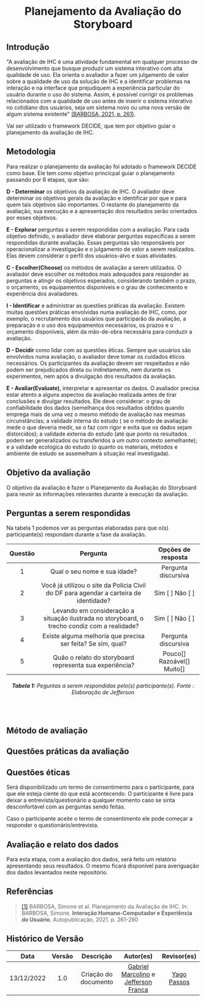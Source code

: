 <h1 align="center">Planejamento da Avaliação do Storyboard</h1>

## Introdução
"A avaliação de IHC é uma atividade fundamental em qualquer processo de desenvolvimento que busque produzir um sistema interativo com alta qualidade de uso. Ela orienta o avaliador a fazer um julgamento de valor sobre a qualidade de uso da solução de IHC e a identificar problemas na interação e na interface que prejudiquem a experiência particular do usuário durante o uso do sistema. Assim, é possível corrigir os problemas relacionados com a qualidade de uso antes de inserir o sistema interativo no cotidiano dos usuários, seja um sistema novo ou uma nova versão de algum sistema existente" [(BARBOSA, 2021, p. 261)](#referencias).

Vai ser utilizado o framework DECIDE, que tem por objetivo guiar o planejamento da avaliação de IHC.

## Metodologia

Para realizar o planejamento da avaliação foi adotado o framework DECIDE como base. Ele tem como objetivo princicpal guiar o planejamento passando por 6 etapas, que são: 

**D - Determinar** os objetivos da avaliação de IHC. O avaliador deve determinar os objetivos gerais da
avaliação e identificar por que e para quem tais objetivos são importantes. O restante do planejamento
da avaliação, sua execução e a apresentação dos resultados serão orientados por esses objetivos.

**E - Explorar** perguntas a serem respondidas com a avaliação. Para cada objetivo definido, o avaliador
deve elaborar perguntas específicas a serem respondidas durante avaliação. Essas perguntas são
responsáveis por operacionalizar a investigação e o julgamento de valor a serem realizados. Elas
devem considerar o perfil dos usuários-alvo e suas atividades.

**C - Escolher(Choose)** os métodos de avaliação a serem utilizados. O avaliador deve escolher os métodos
mais adequados para responder as perguntas e atingir os objetivos esperados, considerando também
o prazo, o orçamento, os equipamentos disponíveis e o grau de conhecimento e experiência dos
avaliadores.

**I - Identificar** e administrar as questões práticas da avaliação. Existem muitas questões práticas envolvidas
numa avaliação de IHC, como, por exemplo, o recrutamento dos usuários que participarão da avaliação,
a preparação e o uso dos equipamentos necessários, os prazos e o orçamento disponíveis, além da
mão-de-obra necessária para conduzir a avaliação.

**D - Decidir** como lidar com as questões éticas. Sempre que usuários são envolvidos numa avaliação, o
avaliador deve tomar os cuidados éticos necessários. Os participantes da avaliação
devem ser respeitados e não podem ser prejudicados direta ou indiretamente, nem durante os
experimentos, nem após a divulgação dos resultados da avaliação.

**E - Avaliar(Evaluate)**, interpretar e apresentar os dados. O avaliador precisa estar atento a alguns
aspectos da avaliação realizada antes de tirar conclusões e divulgar resultados. Ele deve considerar: o
grau de confiabilidade dos dados (semelhança dos resultados obtidos quando emprega mais de
uma vez o mesmo método de avaliação nas mesmas circunstâncias; a validade interna do estudo (
se o método de avaliação mede o que deveria medir, se o faz com rigor e evita que os dados sejam
distorcidos); a validade externa do estudo (até que ponto os resultados podem ser generalizados
ou transferidos a um outro contexto semelhante); e a validade ecológica do estudo (o quanto os
materiais, métodos e ambiente de estudo se assemelham à situação real investigada).

## Objetivo da avaliação

O objetivo da avaliação é fazer o Planejamento da Avaliação do Storyboard para reunir  as informações relevantes durante a execução da avaliação.

## Perguntas a serem respondidas

Na tabela 1 podemos ver as perguntas elaboradas para que o(s) participante(s) respondam durante a fase da avaliação.

| Questão |                                           Pergunta                                           |     Opções de resposta     |
| :-----: | :------------------------------------------------------------------------------------------: | :------------------------: |
|    1    |                                 Qual o seu nome e sua idade?                                 |    Pergunta discursiva     |
|    2    |    Você já utilizou o site da Polícia Civil do DF para agendar a carteira de identidade?     |      Sim [ ] Não [ ]       |
|    3    | Levando em consideração a situação ilustrada no storyboard, o trecho condiz com a realidade? |      Sim [ ] Não [ ]       |
|    4    |                 Existe alguma melhoria que precisa ser feita? Se sim, qual?                  |    Pergunta discursiva     |
|    5    |                   Quão o relato do storyboard representa sua experiência?                    | Pouco[] Razoável[] Muito[] |

<figcaption align='center'>
   <h6><b>Tabela 1:</b> Peguntas a serem respondidas pelo(s) participante(s). Fonte : Elaboração de Jefferson</h6>
</figcaption>
<br>

## Método de avaliação

## Questões práticas da avaliação

## Questões éticas

<!--colocar o termo de consentimento referente ao questionário ou a entrevista-->

Será disponibilizado um termo de consentimento para o participante, para que ele esteja ciente do que está acontecendo. O participante é livre para deixar a entrevista/questionário a qualquer momento caso se sinta desconfortável com as perguntas sendo feitas.

Caso o participante aceite o termo de consentimento ele pode começar a responder o questionário/entrevista.

## Avaliação e relato dos dados

Para esta etapa, com a avaliação dos dados, será feito um relatório apresentando seus resultados. O mesmo ficará disponível para averiguação dos dados levantados neste repositório.

## Referências

> [[1]](#introducao) BARBOSA, Simone et al. Planejamento da Avaliação de IHC. _In_: BARBOSA, Simone. **Interação Humano-Computador e Experiência do Usuário**. Autopublicação, 2021. p. 261-280

## Histórico de Versão

|    Data    | Versão |      Descrição       |                                              Autor(es)                                               |                  Revisor(es)                  |
| :--------: | :----: | :------------------: | :--------------------------------------------------------------------------------------------------: | :-------------------------------------------: |
| 13/12/2022 |  1.0   | Criação do documento | [Gabriel Marcolino](https://github.com/GabrielMR360) e [Jefferson Franca](https://github.com/Frans6) | [Yago Passos](https://github.com/yagompassos) |